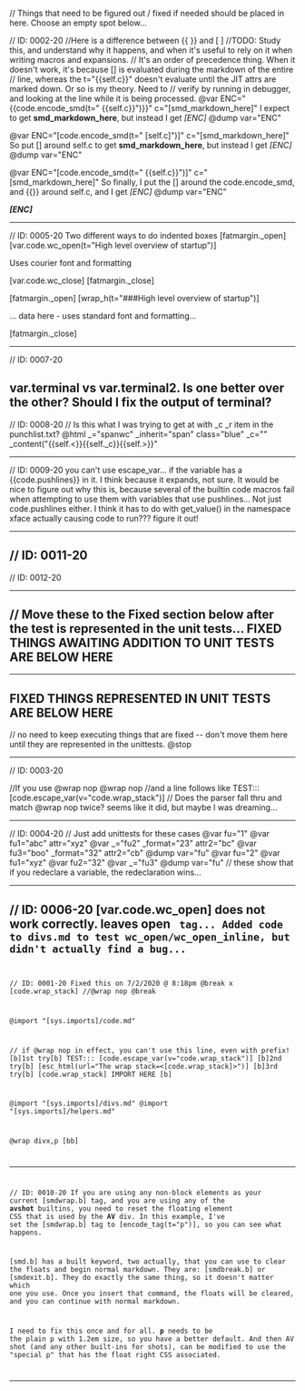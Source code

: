 // Things that need to be figured out / fixed if needed should be placed in here. Choose an empty spot below...

// ID: 0002-20
//Here is a difference between {{ }} and [ ]
//TODO: Study this, and understand why it happens, and when it's useful to rely on it when writing macros and expansions.
// It's an order of precedence thing. When it doesn't work, it's because [] is evaluated during the markdown of the entire
//      line, whereas the t="{{self.c}}" doesn't evaluate until the JIT attrs are marked down. Or so is my theory. Need to
//      verify by running in debugger, and looking at the line while it is being processed.
@var ENC="{{code.encode_smd(t=\"&nbsp;{{self.c}}\")}}" c="[smd_markdown_here]"
I expect to get **smd_markdown_here**, but instead I get *[ENC]*
@dump var="ENC"

@var ENC="[code.encode_smd(t=\"&nbsp;[self.c]\")]" c="[smd_markdown_here]"
So put [] around self.c to get **smd_markdown_here**, but instead I get *[ENC]*
@dump var="ENC"

@var ENC="[code.encode_smd(t=\"&nbsp;{{self.c}}\")]" c="[smd_markdown_here]"
So finally, I put the [] around the code.encode_smd, and {{}} around self.c, and I get *[ENC]*
@dump var="ENC"

***[ENC]***


----------------------
// ID: 0005-20
Two different ways to do indented boxes
[fatmargin._open]
[var.code.wc_open(t="High level overview of startup")]

Uses courier font and formatting

[var.code.wc_close]
[fatmargin._close]



[fatmargin._open]
[wrap_h(t="###High level overview of startup")]

... data here - uses standard font and formatting...

[fatmargin._close]

----------------------
// ID: 0007-20

var.terminal vs var.terminal2. Is one better over the other? Should I fix the output of terminal?
----------------------
// ID: 0008-20
// Is this what I was trying to get at with _c _r item in the punchlist.txt?
@html _="spanwc" _inherit="span" class="blue" _c="" _content("{{self.<}}{{self._c}}{{self.>}}"

----------------------
// ID: 0009-20
you can't use escape_var... if the variable has a {{code.pushlines}} in it. I think because it expands, not sure. It would be nice to figure out why this is, because several of the builtin code macros fail when attempting to use them with variables that use pushlines... Not just code.pushlines either. I think it has to do with get_value() in the namespace xface actually causing code to run??? figure it out!



----------------------
// ID: 0011-20
----------------------
// ID: 0012-20


----------------------
// Move these to the Fixed section below after the test is represented in the unit tests...
FIXED THINGS AWAITING ADDITION TO UNIT TESTS ARE BELOW HERE
----------------------








----------------------
FIXED THINGS REPRESENTED IN UNIT TESTS ARE BELOW HERE
----------------------
// no need to keep executing things that are fixed -- don't move them here until they are represented in the unittests.
@stop

----------------------
// ID: 0003-20

//If you use @wrap nop
@wrap nop
//and a line follows like
TEST::: [code.escape_var(v="code.wrap_stack")]
// Does the parser fall thru and match @wrap nop twice? seems like it did, but maybe I was dreaming...

----------------------
// ID: 0004-20
// Just add unittests for these cases
@var fu="1"
@var fu1="abc" attr="xyz"
@var _="fu2" _format="23" attr2="bc"
@var fu3="boo" _format="32" attr2="cb"
@dump var="fu"
@var fu="2"
@var fu1="xyz"
@var fu2="32"
@var _="fu3"
@dump var="fu"
// these show that if you redeclare a variable, the redeclaration wins...

----------------------
// ID: 0006-20
[var.code.wc_open] does not work correctly. leaves open <code> tag... 
Added code to divs.md to test wc_open/wc_open_inline, but didn't actually find a bug...
----------------------
// ID: 0001-20
Fixed this on 7/2/2020 @ 8:18pm
@break
x [code.wrap_stack]
//@wrap nop
@break

@import "[sys.imports]/code.md"

// if @wrap nop in effect, you can't use this line, even with prefix! 
[b]1st try[b]
TEST::: [code.escape_var(v="code.wrap_stack")]
[b]2nd try[b]
[esc_html(url="The wrap stack=<[code.wrap_stack]>")]
[b]3rd try[b]
[code.wrap_stack]
IMPORT HERE
[b]

@import "[sys.imports]/divs.md"
@import "[sys.imports]/helpers.md"

@wrap divx,p
[bb]

----------------------
// ID: 0010-20
If you are using any non-block elements as your current [smdwrap.b] tag, and you are using any of the **avshot** builtins, you need to reset the floating element CSS that is used by the **AV** div. In this example, I've set the [smdwrap.b] tag to [encode_tag(t="p")], so you can see what happens.

[smd.b] has a built keyword, two actually, that you can use to clear the floats and begin normal markdown. They are: [smdbreak.b] or [smdexit.b]. They do exactly the same thing, so it doesn't matter which one you use. Once you insert that command, the floats will be cleared, and you can continue with normal markdown.

I need to fix this once and for all. **p** needs to be the plain p with 1.2em size, so you have a better default. And then AV shot (and any other built-ins for shots), can be modified to use the "special p" that has the float right CSS associated.



----------------------


